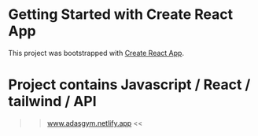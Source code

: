 # Getting Started with Create React App

This project was bootstrapped with [Create React App](https://github.com/facebook/create-react-app).

# Project contains Javascript / React / tailwind / API

>> www.adasgym.netlify.app <<
